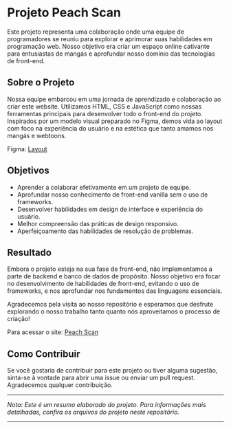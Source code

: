 # Projeto Peach Scan

Este projeto representa uma colaboração onde uma equipe de programadores se reuniu para explorar e aprimorar suas habilidades em programação web. Nosso objetivo era criar um espaço online cativante para entusiastas de mangás e aprofundar nosso domínio das tecnologias de front-end.

## Sobre o Projeto

Nossa equipe embarcou em uma jornada de aprendizado e colaboração ao criar este website. Utilizamos HTML, CSS e JavaScript como nossas ferramentas principais para desenvolver todo o front-end do projeto. Inspirados por um modelo visual preparado no Figma, demos vida ao layout com foco na experiência do usuário e na estética que tanto amamos nos mangás e webtoons.

Figma: [Layout](https://www.figma.com/file/Ynm6Mp609MHSWTfM04oYAe/peach-site-modelo?type=design&node-id=0%3A1&mode=design&t=7ym7xpk5Pe9XI2Sj-1)

## Objetivos

- Aprender a colaborar efetivamente em um projeto de equipe.
- Aprofundar nosso conhecimento de front-end vanilla sem o uso de frameworks.
- Desenvolver habilidades em design de interface e experiência do usuário.
- Melhor compreensão das práticas de design responsivo.
- Aperfeiçoamento das habilidades de resolução de problemas.

## Resultado

Embora o projeto esteja na sua fase de front-end, não implementamos a parte de backend e banco de dados de propósito. Nosso objetivo era focar no desenvolvimento de habilidades de front-end, evitando o uso de frameworks, e nos aprofundar nos fundamentos das linguagens essenciais.

Agradecemos pela visita ao nosso repositório e esperamos que desfrute explorando o nosso trabalho tanto quanto nós aproveitamos o processo de criação!

Para acessar o site: [Peach Scan](https://ally-matias.github.io/Peach_Scan/)

## Como Contribuir

Se você gostaria de contribuir para este projeto ou tiver alguma sugestão, sinta-se à vontade para abrir uma issue ou enviar um pull request. Agradecemos qualquer contribuição.

---

*Nota: Este é um resumo elaborado do projeto. Para informações mais detalhadas, confira os arquivos do projeto neste repositório.*

---


